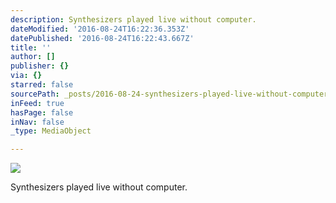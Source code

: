 ```yaml
---
description: Synthesizers played live without computer.
dateModified: '2016-08-24T16:22:36.353Z'
datePublished: '2016-08-24T16:22:43.667Z'
title: ''
author: []
publisher: {}
via: {}
starred: false
sourcePath: _posts/2016-08-24-synthesizers-played-live-without-computer.md
inFeed: true
hasPage: false
inNav: false
_type: MediaObject

---
```

![](https://the-grid-user-content.s3-us-west-2.amazonaws.com/c23f613b-c926-4163-8162-f613ca9d8d82.gif)

Synthesizers played live without computer.